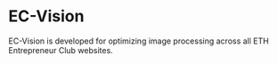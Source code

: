 # EC-Vision
EC-Vision is developed for optimizing image processing across all ETH Entrepreneur Club websites. 
